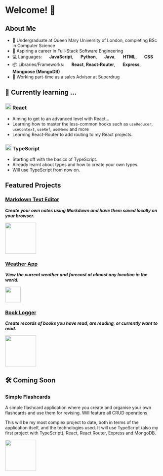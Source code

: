 # Welcome! 👋

## About Me

- :book: Undergraduate at Queen Mary University of London, completing BSc in Computer Science
- :star2: Aspiring a career in Full-Stack Software Engineering
- :computer: Languages: <a href="https://skillicons.dev"><img src="https://skillicons.dev/icons?i=js" width="16" /></a> **JavaScript**, <a href="https://skillicons.dev"><img src="https://skillicons.dev/icons?i=py" width="16" /></a> **Python**, <a href="https://skillicons.dev"><img src="https://skillicons.dev/icons?i=java" width="16" /></a> **Java**, <a href="https://skillicons.dev"><img src="https://skillicons.dev/icons?i=html" width="16" /></a> **HTML**, <a href="https://skillicons.dev"><img src="https://skillicons.dev/icons?i=css" width="16" /></a> **CSS**
- :package: Libraries/Frameworks: <a href="https://skillicons.dev"><img src="https://skillicons.dev/icons?i=react" width="16" /></a> **React**, **React-Router**, <a href="https://skillicons.dev"><img src="https://skillicons.dev/icons?i=express" width="16" /></a> **Express**, <a href="https://skillicons.dev"><img src="https://skillicons.dev/icons?i=mongodb" width="16" /></a> **Mongoose (MongoDB)**
- :department_store: Working part-time as a sales Advisor at Superdrug

## 🌱 Currently learning ...

### <a href="https://skillicons.dev"><img src="https://skillicons.dev/icons?i=react" width="20" /></a> React

- Aiming to get to an advanced level with React...
- Learning how to master the less-common hooks such as `useReducer`, `useContext`, `useRef`, `useMemo` and more
- Learning React-Router to add routing to my React projects.

### <a href="https://skillicons.dev"><img src="https://skillicons.dev/icons?i=ts" width="20" /></a> TypeScript

- Starting off with the basics of TypeScript.
- Already learnt about types and how to create your own types.
- Will use TypeScript from now on.

## Featured Projects

### [Markdown Text Editor](https://github.com/SA9102/Markdown-Text-Editor)

***Create your own notes using Markdown and have them saved locally on your browser.***

<a href="https://skillicons.dev">
  <img src="https://skillicons.dev/icons?i=js,react,vite,css" width="100" />
</a>

### [Weather App](https://github.com/SA9102/Weather-App)

***View the current weather and forecast at almost any location in the world.***

<a href="https://skillicons.dev">
  <img src="https://skillicons.dev/icons?i=js,react" width="50" />
</a>

### [Book Logger](https://github.com/SA9102/Book-Logger)

***Create records of books you have read, are reading, or currently want to read.***

<a href="https://skillicons.dev">
  <img src="https://skillicons.dev/icons?i=js,express,mongodb,css" width="100" />
</a>

## :hammer_and_wrench: Coming Soon

### Simple Flashcards

A simple flashcard application where you create and organise your own flashcards and use them for revising. Will feature all CRUD operations.

This will be my most complex project to date, both in terms of the application itself, and the technologies used. It will use TypeScript (also my first project with TypeScript), React, React Router, Express and MongoDB.

<a href="https://skillicons.dev">
  <img src="https://skillicons.dev/icons?i=ts,react,express,mongodb" width="100" />
</a>

<!--
**SA9102/SA9102** is a ✨ _special_ ✨ repository because its `README.md` (this file) appears on your GitHub profile.

Here are some ideas to get you started:

- 🔭 I’m currently working on ...
- 🌱 I’m currently learning ...
- 👯 I’m looking to collaborate on ...
- 🤔 I’m looking for help with ...
- 💬 Ask me about ...
- 📫 How to reach me: ...
- 😄 Pronouns: ...
- ⚡ Fun fact: ...
-->
